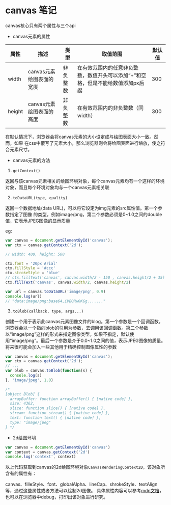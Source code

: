 # canvas 笔记

canvas核心只有两个属性与三个api

- canvas元素的属性

|属性|描述|类型|取值范围|默认值|
|---|-----|-------|------|-----|
|width|canvas元素绘图表面的宽度|非负整数|在有效范围内的任意非负整数，数值开头可以添加“+”和空格，但是不能给数值添加px后缀|300|
|height|canvas元素绘图表面的高度|非负整数|在有效范围内的非负整数（同width）|300|

在默认情况下，浏览器会将canvas元素的大小设定成与绘图表面大小一致。然而，如果 在css中覆写了元素大小，那么浏览器则会将绘图表面进行缩放，使之符合元素尺寸。


- canvas元素的方法

1. `getContext()`

返回与该canvas元素相关的绘图环境对象，每个canvas元素均有一个这样的环境对象，而且每个环境对象均与一个canvas元素相关联

2. `toDataURL(type, quality)`

 返回一个数据地址(data URL)，可以将它设定为img元素的src属性值。第一个参数指定了图像 的类型，例如image/png，第二个参数必须是0~1.0之间的double值，它表示JPEG图像的显示质量

 eg:
 ```js
 var canvas = document.getElementById('canvas');
var ctx = canvas.getContext('2d');

// width: 400, height: 500

ctx.font = '20px Arial'
ctx.fillStyle = '#ccc'
ctx.strokeStyle = 'blue'
// ctx.fillText('canvas', canvas.width/2 - 150 , canvas.height/2 + 35)
ctx.fillText('canvas', canvas.width/2, canvas.height/2)

var url = canvas.toDataURL('image/png', 0.9)
console.log(url)
// "data:image/png;base64,iVBORw0KGg......."
```

3. `toBlob(callback, type, args...)`

创建一个用于表示此canvas元素图像文件的blog。第一个参数是一个回调函数，浏览器会以一个指向blob的引用为参数，去调用该回调函数。第二个参数以“image/png”这样的形式来指定图像类型。如果不指定，默认使用“image/png”。最后一个参数是介于0.0~1.0之间的值，表示JPEG图像的质量。将来很可能会加入一些其他用于精确控制图像属性的参数

```js
var canvas = document.getElementById('canvas');
var ctx = canvas.getContext('2d');
// ...
var blob = canvas.toBlob(function(s) {
  console.log(s)
}, 'image/jpeg', 1.0)

/*
[object Blob] {
  arrayBuffer: function arrayBuffer() { [native code] },
  size: 4362,
  slice: function slice() { [native code] },
  stream: function stream() { [native code] },
  text: function text() { [native code] },
  type: "image/jpeg"
} */
```

- 2d绘图环境

```js
var canvas = document.getElementById('canvas')
var context = canvas.getContext('2d')
console.log('context', context)
```
以上代码获取到canvas的2d绘图环境对象`CanvasRenderingContext2D`，该对象所含有的属性有：

canvas、filleStyle、font、globalAlpha、lineCap、shrokeStyle、textAlign等，通过这些属性或者方法可以绘制2d图像。
具体属性内容可以参考[mdn文档](https://developer.mozilla.org/zh-CN/docs/Web/API/CanvasRenderingContext2D)，也可以在浏览器中debug，打印出该对象进行研究。




